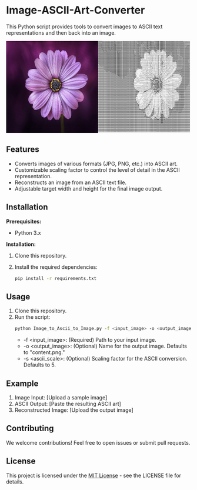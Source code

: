 # Image-ASCII-Art-Converter

This Python script provides tools to convert images to ASCII text representations and then back into an image.

<img src="./public/fl.jpg" width=250 height=250 class="my-image-class" alt="Image Description" title="Optional Title"><img src="./public/output.png" width=250 height=250 class="my-image-class" alt="Image Description" title="Optional Title">

## Features

- Converts images of various formats (JPG, PNG, etc.) into ASCII art.
- Customizable scaling factor to control the level of detail in the ASCII representation.
- Reconstructs an image from an ASCII text file.
- Adjustable target width and height for the final image output.

## Installation

**Prerequisites:**

- Python 3.x

**Installation:**

1. Clone this repository.
2. Install the required dependencies:

   ```bash
   pip install -r requirements.txt
   ```

## Usage

1. Clone this repository.
2. Run the script:
   ```bash
   python Image_to_Ascii_to_Image.py -f <input_image> -o <output_image> -s <ascii_scale>
   ```
   - -f <input_image>: (Required) Path to your input image.
   - -o <output_image>: (Optional) Name for the output image. Defaults to "content.png."
   - -s <ascii_scale>: (Optional) Scaling factor for the ASCII conversion. Defaults to 5.

## Example

1. Image Input: [Upload a sample image]
2. ASCII Output: [Paste the resulting ASCII art]
3. Reconstructed Image: [Upload the output image]

## Contributing

We welcome contributions! Feel free to open issues or submit pull requests.

## License

This project is licensed under the [MIT License](LICENSE) - see the LICENSE file for details.
